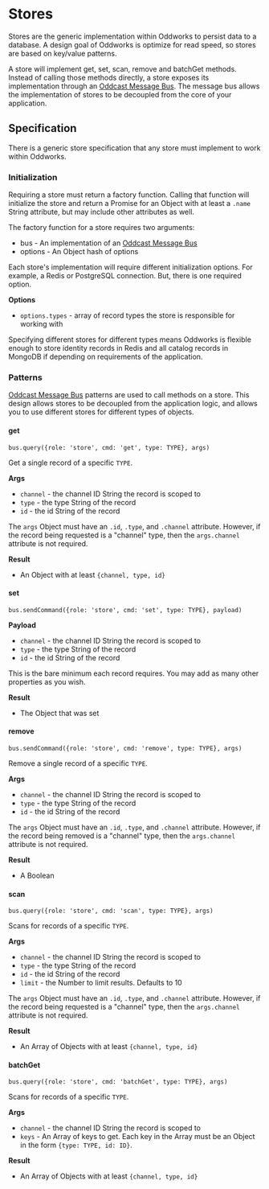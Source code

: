 # Stores

Stores are the generic implementation within Oddworks to persist data to a database. A design goal of Oddworks is optimize for read speed, so stores are based on key/value patterns.

A store will implement get, set, scan, remove and batchGet methods. Instead of calling those methods directly, a store exposes its implementation through an [Oddcast Message Bus](https://github.com/oddnetworks/oddcast). The message bus allows the implementation of stores to be decoupled from the core of your application.

## Specification
There is a generic store specification that any store must implement to work within Oddworks.

### Initialization
Requiring a store must return a factory function. Calling that function will initialize the store and return a Promise for an Object with at least a `.name` String attribute, but may include other attributes as well.

The factory function for a store requires two arguments:

* bus - An implementation of an [Oddcast Message Bus](https://github.com/oddnetworks/oddcast)
* options - An Object hash of options

Each store's implementation will require different initialization options. For example, a Redis or PostgreSQL connection. But, there is one required option.

**Options**

* `options.types` - array of record types the store is responsible for working with

Specifying different stores for different types means Oddworks is flexible enough to store identity records in Redis and all catalog records in MongoDB if depending on requirements of the application.

### Patterns
[Oddcast Message Bus](https://github.com/oddnetworks/oddcast) patterns are used to call methods on a store. This design allows stores to be decoupled from the application logic, and allows you to use different stores for different types of objects.

#### get
`bus.query({role: 'store', cmd: 'get', type: TYPE}, args)`

Get a single record of a specific `TYPE`.

**Args**

* `channel` - the channel ID String the record is scoped to
* `type` - the type String of the record
* `id` - the id String of the record

The `args` Object must have an `.id`, `.type`, and `.channel` attribute. However, if the record being requested is a "channel" type, then the `args.channel` attribute is not required.

**Result**

* An Object with at least `{channel, type, id}`

#### set
`bus.sendCommand({role: 'store', cmd: 'set', type: TYPE}, payload)`

**Payload**

* `channel` - the channel ID String the record is scoped to
* `type` - the type String of the record
* `id` - the id String of the record

This is the bare minimum each record requires. You may add as many other properties as you wish.

**Result**

* The Object that was set

#### remove
`bus.sendCommand({role: 'store', cmd: 'remove', type: TYPE}, args)`

Remove a single record of a specific `TYPE`.

**Args**

* `channel` - the channel ID String the record is scoped to
* `type` - the type String of the record
* `id` - the id String of the record

The `args` Object must have an `.id`, `.type`, and `.channel` attribute. However, if the record being removed is a "channel" type, then the `args.channel` attribute is not required.

**Result**

* A Boolean

#### scan
`bus.query({role: 'store', cmd: 'scan', type: TYPE}, args)`

Scans for records of a specific `TYPE`.

**Args**

* `channel` - the channel ID String the record is scoped to
* `type` - the type String of the record
* `id` - the id String of the record
* `limit` - the Number to limit results. Defaults to 10

The `args` Object must have an `.id`, `.type`, and `.channel` attribute. However, if the record being requested is a "channel" type, then the `args.channel` attribute is not required.

**Result**

* An Array of Objects with at least `{channel, type, id}`

#### batchGet
`bus.query({role: 'store', cmd: 'batchGet', type: TYPE}, args)`

Scans for records of a specific `TYPE`.

**Args**

* `channel` - the channel ID String the record is scoped to
* `keys` - An Array of keys to get. Each key in the Array must be an Object in the form `{type: TYPE, id: ID}`.

**Result**

* An Array of Objects with at least `{channel, type, id}`
